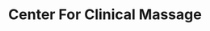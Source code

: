 ---
title: "Center For Clinical Massage"
url: /morganton/center-for-clinical-massage/
shop: Massage
---